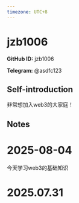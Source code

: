 ```yaml
---
timezone: UTC+8
---
```


# jzb1006

**GitHub ID:** jzb1006

**Telegram:** @asdfc123

## Self-introduction

非常想加入web3的大家庭！

## Notes

<!-- Content_START -->
# 2025-08-04

今天学习web3的基础知识


# 2025.07.31


<!-- Content_END -->
